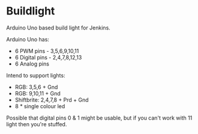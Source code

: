 Buildlight 
==========
Arduino Uno based build light for Jenkins.

Arduino Uno has:
 - 6 PWM pins - 3,5,6,9,10,11
 - 6 Digital pins - 2,4,7,8,12,13
 - 6 Analog pins
   
   
Intend to support lights:
 - RGB: 3,5,6 + Gnd
 - RGB: 9,10,11 + Gnd
 - Shiftbrite: 2,4,7,8 + Prd + Gnd
 - 8 * single colour led
   
   
Possible that digital pins 0 & 1 might be usable, but if you can't work with 11 light then you're stuffed.
  

